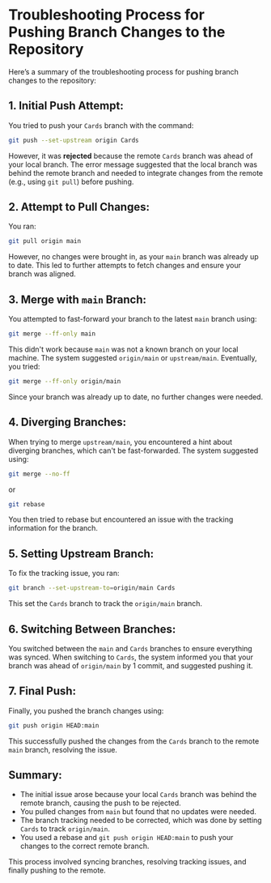 # Troubleshooting Process for Pushing Branch Changes to the Repository

Here’s a summary of the troubleshooting process for pushing branch changes to the repository:

## 1. Initial Push Attempt:
You tried to push your `Cards` branch with the command:
```bash
git push --set-upstream origin Cards
```
However, it was **rejected** because the remote `Cards` branch was ahead of your local branch. The error message suggested that the local branch was behind the remote branch and needed to integrate changes from the remote (e.g., using `git pull`) before pushing.

## 2. Attempt to Pull Changes:
You ran:
```bash
git pull origin main
```
However, no changes were brought in, as your `main` branch was already up to date. This led to further attempts to fetch changes and ensure your branch was aligned.

## 3. Merge with `main` Branch:
You attempted to fast-forward your branch to the latest `main` branch using:
```bash
git merge --ff-only main
```
This didn't work because `main` was not a known branch on your local machine. The system suggested `origin/main` or `upstream/main`. Eventually, you tried:
```bash
git merge --ff-only origin/main
```
Since your branch was already up to date, no further changes were needed.

## 4. Diverging Branches:
When trying to merge `upstream/main`, you encountered a hint about diverging branches, which can't be fast-forwarded. The system suggested using:
```bash
git merge --no-ff
```
or
```bash
git rebase
```
You then tried to rebase but encountered an issue with the tracking information for the branch.

## 5. Setting Upstream Branch:
To fix the tracking issue, you ran:
```bash
git branch --set-upstream-to=origin/main Cards
```
This set the `Cards` branch to track the `origin/main` branch.

## 6. Switching Between Branches:
You switched between the `main` and `Cards` branches to ensure everything was synced. When switching to `Cards`, the system informed you that your branch was ahead of `origin/main` by 1 commit, and suggested pushing it.

## 7. Final Push:
Finally, you pushed the branch changes using:
```bash
git push origin HEAD:main
```
This successfully pushed the changes from the `Cards` branch to the remote `main` branch, resolving the issue.

## Summary:
- The initial issue arose because your local `Cards` branch was behind the remote branch, causing the push to be rejected.
- You pulled changes from `main` but found that no updates were needed.
- The branch tracking needed to be corrected, which was done by setting `Cards` to track `origin/main`.
- You used a rebase and `git push origin HEAD:main` to push your changes to the correct remote branch.

This process involved syncing branches, resolving tracking issues, and finally pushing to the remote.
